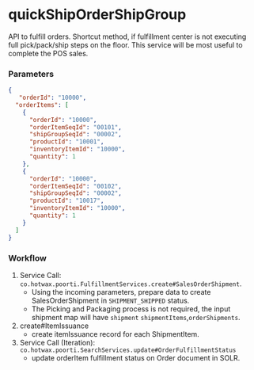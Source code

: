 # quickShipOrderShipGroup

API to fulfill orders. 
Shortcut method, if fulfillment center is not executing full pick/pack/ship steps on the floor.
This service will be most useful to complete the POS sales. 

### Parameters
```json
{
   "orderId": "10000",
  "orderItems": [
    {
      "orderId": "10000",
      "orderItemSeqId": "00101",
      "shipGroupSeqId": "00002",
      "productId": "10001",
      "inventoryItemId": "10000",
      "quantity": 1
    },
    {
      "orderId": "10000",
      "orderItemSeqId": "00102",
      "shipGroupSeqId": "00002",
      "productId": "10017",
      "inventoryItemId": "10000",
      "quantity": 1
    }
  ]
}
```

### Workflow
1. Service Call: `co.hotwax.poorti.FulfillmentServices.create#SalesOrderShipment`.
   -  Using the incoming parameters, prepare data to create SalesOrderShipment in `SHIPMENT_SHIPPED` status.
   -  The Picking and Packaging process is not required, the input shipment map will have `shipment` `shipmentItems`,`orderShipments`.
3. create#ItemIssuance
   - create itemIssuance record for each ShipmentItem. 
4. Service Call (Iteration): `co.hotwax.poorti.SearchServices.update#OrderFulfillmentStatus`
   - update orderItem fulfillment status on Order document in SOLR. 
